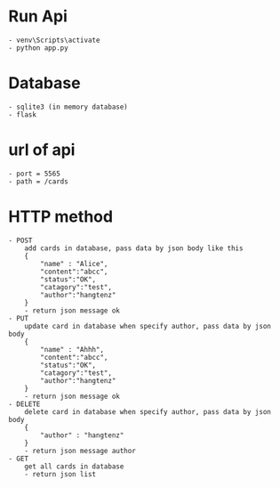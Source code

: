 # Run Api
	- venv\Scripts\activate
	- python app.py
	
	
# Database 
	- sqlite3 (in memory database)
	- flask
	
	
# url of api
	- port = 5565
	- path = /cards
	

# HTTP method
	- POST
		add cards in database, pass data by json body like this
		{
			"name" : "Alice",
			"content":"abcc",
			"status":"OK",
			"catagory":"test",
			"author":"hangtenz"
		}
		- return json message ok
	- PUT
	 	update card in database when specify author, pass data by json body
		{
			"name" : "Ahhh",
			"content":"abcc",
			"status":"OK",
			"catagory":"test",
			"author":"hangtenz"
		}
		- return json message ok
	- DELETE
		delete card in database when specify author, pass data by json body
		{
			"author" : "hangtenz"
		}		
		- return json message author
	- GET
		get all cards in database 
		- return json list
